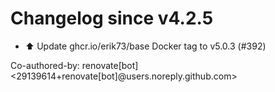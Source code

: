 # Changelog since v4.2.5
- ⬆️ Update ghcr.io/erik73/base Docker tag to v5.0.3 (#392)

Co-authored-by: renovate[bot] <29139614+renovate[bot]@users.noreply.github.com> 
